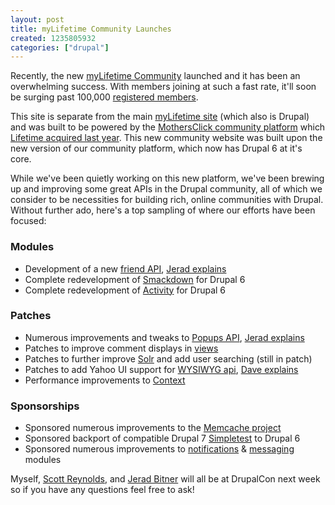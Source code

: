 ```yaml
--- 
layout: post
title: myLifetime Community Launches
created: 1235805932
categories: ["drupal"]
---
```

Recently, the new <a href="http://community.mylifetime.com/">myLifetime Community</a> launched and it has been an overwhelming success. With members joining at such a fast rate, it'll soon be surging past 100,000 <a href="http://community.mylifetime.com/community/members">registered members</a>.

This site is separate from the main <a href="http://www.mylifetime.com">myLifetime site</a> (which also is Drupal) and was built to be powered by the <a href="http://www.mothersclick.com">MothersClick community platform</a> which  <a href="https://tedserbinski.com/mothersclick-acquired-by-lifetime-networks/">Lifetime acquired last year</a>. This new community website was built upon the new version of our community platform, which now has Drupal 6 at it's core. 

While we've been quietly working on this new platform, we've been brewing up and improving some great APIs in the Drupal community, all of which we consider to be necessities for building rich, online communities with Drupal. Without further ado, here's a top sampling of where our efforts have been focused:

### Modules
* Development of a new <a href="http://drupal.org/project/flag_friend">friend API</a>, <a href="http://sirkitree.net/node/17">Jerad explains</a>
* Complete redevelopment of <a href="http://drupal.org/project/smackdown">Smackdown</a> for Drupal 6
* Complete redevelopment of <a href="http://drupal.org/project/activity">Activity</a> for Drupal 6

### Patches
* Numerous improvements and tweaks to <a href="http://drupal.org/project/popups">Popups API</a>, <a href="http://sirkitree.net/node/19">Jerad explains</a>
* Patches to improve comment displays in <a href="http://drupal.org/project/views">views</a>
* Patches to further improve <a href="http://drupal.org/project/apachesolr">Solr</a> and add user searching (still in patch)
* Patches to add Yahoo UI support for <a href="http://drupal.org/project/wysiwyg">WYSIWYG api</a>, <a href="http://thethisorthat.com/review/best-drupal-wysiwyg-editors">Dave explains</a>
* Performance improvements to <a href="http://drupal.org/project/context">Context</a>

### Sponsorships
* Sponsored numerous improvements to the <a href="http://drupal.org/project/memcache">Memcache project</a>
* Sponsored backport of compatible Drupal 7 <a href="http://drupal.org/project/simpletest">Simpletest</a> to Drupal 6
* Sponsored numerous improvements to <a href="http://drupal.org/project/notifications">notifications</a> & <a href="http://drupal.org/project/messaging">messaging</a> modules


Myself, <a href="http://scottreynolds.us/">Scott Reynolds</a>, and <a href="http://www.sirkitree.net/">Jerad Bitner</a> will all be at DrupalCon next week so if you have any questions feel free to ask!
